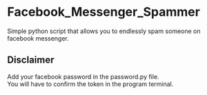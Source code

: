 # Facebook_Messenger_Spammer
Simple python script that allows you to endlessly spam someone on facebook messenger.


## Disclaimer 

Add your facebook password in the password.py file.\
You will have to confirm the token in the program terminal.
